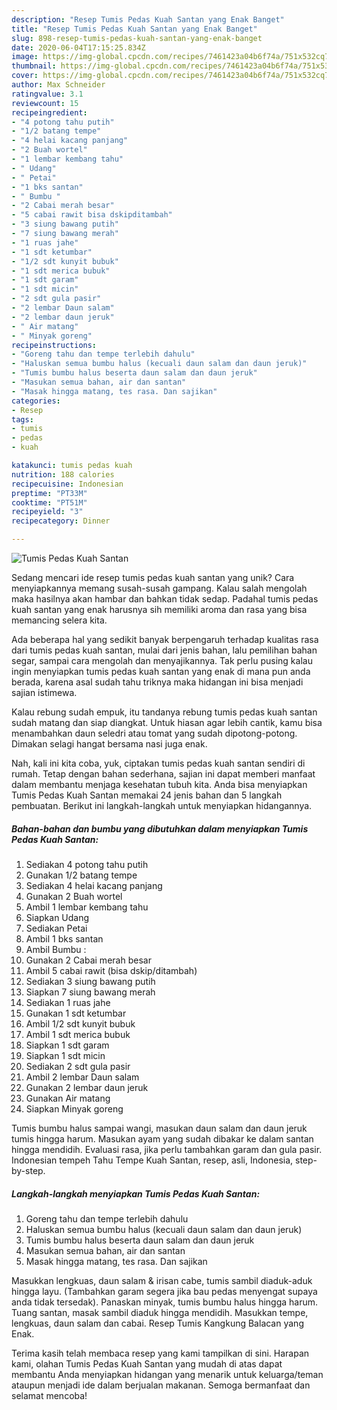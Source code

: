 ```yaml
---
description: "Resep Tumis Pedas Kuah Santan yang Enak Banget"
title: "Resep Tumis Pedas Kuah Santan yang Enak Banget"
slug: 898-resep-tumis-pedas-kuah-santan-yang-enak-banget
date: 2020-06-04T17:15:25.834Z
image: https://img-global.cpcdn.com/recipes/7461423a04b6f74a/751x532cq70/tumis-pedas-kuah-santan-foto-resep-utama.jpg
thumbnail: https://img-global.cpcdn.com/recipes/7461423a04b6f74a/751x532cq70/tumis-pedas-kuah-santan-foto-resep-utama.jpg
cover: https://img-global.cpcdn.com/recipes/7461423a04b6f74a/751x532cq70/tumis-pedas-kuah-santan-foto-resep-utama.jpg
author: Max Schneider
ratingvalue: 3.1
reviewcount: 15
recipeingredient:
- "4 potong tahu putih"
- "1/2 batang tempe"
- "4 helai kacang panjang"
- "2 Buah wortel"
- "1 lembar kembang tahu"
- " Udang"
- " Petai"
- "1 bks santan"
- " Bumbu "
- "2 Cabai merah besar"
- "5 cabai rawit bisa dskipditambah"
- "3 siung bawang putih"
- "7 siung bawang merah"
- "1 ruas jahe"
- "1 sdt ketumbar"
- "1/2 sdt kunyit bubuk"
- "1 sdt merica bubuk"
- "1 sdt garam"
- "1 sdt micin"
- "2 sdt gula pasir"
- "2 lembar Daun salam"
- "2 lembar daun jeruk"
- " Air matang"
- " Minyak goreng"
recipeinstructions:
- "Goreng tahu dan tempe terlebih dahulu"
- "Haluskan semua bumbu halus (kecuali daun salam dan daun jeruk)"
- "Tumis bumbu halus beserta daun salam dan daun jeruk"
- "Masukan semua bahan, air dan santan"
- "Masak hingga matang, tes rasa. Dan sajikan"
categories:
- Resep
tags:
- tumis
- pedas
- kuah

katakunci: tumis pedas kuah 
nutrition: 188 calories
recipecuisine: Indonesian
preptime: "PT33M"
cooktime: "PT51M"
recipeyield: "3"
recipecategory: Dinner

---
```



![Tumis Pedas Kuah Santan](https://img-global.cpcdn.com/recipes/7461423a04b6f74a/751x532cq70/tumis-pedas-kuah-santan-foto-resep-utama.jpg)

Sedang mencari ide resep tumis pedas kuah santan yang unik? Cara menyiapkannya memang susah-susah gampang. Kalau salah mengolah maka hasilnya akan hambar dan bahkan tidak sedap. Padahal tumis pedas kuah santan yang enak harusnya sih memiliki aroma dan rasa yang bisa memancing selera kita.

Ada beberapa hal yang sedikit banyak berpengaruh terhadap kualitas rasa dari tumis pedas kuah santan, mulai dari jenis bahan, lalu pemilihan bahan segar, sampai cara mengolah dan menyajikannya. Tak perlu pusing kalau ingin menyiapkan tumis pedas kuah santan yang enak di mana pun anda berada, karena asal sudah tahu triknya maka hidangan ini bisa menjadi sajian istimewa.

Kalau rebung sudah empuk, itu tandanya rebung tumis pedas kuah santan sudah matang dan siap diangkat. Untuk hiasan agar lebih cantik, kamu bisa menambahkan daun seledri atau tomat yang sudah dipotong-potong. Dimakan selagi hangat bersama nasi juga enak.


Nah, kali ini kita coba, yuk, ciptakan tumis pedas kuah santan sendiri di rumah. Tetap dengan bahan sederhana, sajian ini dapat memberi manfaat dalam membantu menjaga kesehatan tubuh kita. Anda bisa menyiapkan Tumis Pedas Kuah Santan memakai 24 jenis bahan dan 5 langkah pembuatan. Berikut ini langkah-langkah untuk menyiapkan hidangannya.

<!--inarticleads1-->

##### Bahan-bahan dan bumbu yang dibutuhkan dalam menyiapkan Tumis Pedas Kuah Santan:

1. Sediakan 4 potong tahu putih
1. Gunakan 1/2 batang tempe
1. Sediakan 4 helai kacang panjang
1. Gunakan 2 Buah wortel
1. Ambil 1 lembar kembang tahu
1. Siapkan  Udang
1. Sediakan  Petai
1. Ambil 1 bks santan
1. Ambil  Bumbu :
1. Gunakan 2 Cabai merah besar
1. Ambil 5 cabai rawit (bisa dskip/ditambah)
1. Sediakan 3 siung bawang putih
1. Siapkan 7 siung bawang merah
1. Sediakan 1 ruas jahe
1. Gunakan 1 sdt ketumbar
1. Ambil 1/2 sdt kunyit bubuk
1. Ambil 1 sdt merica bubuk
1. Siapkan 1 sdt garam
1. Siapkan 1 sdt micin
1. Sediakan 2 sdt gula pasir
1. Ambil 2 lembar Daun salam
1. Gunakan 2 lembar daun jeruk
1. Gunakan  Air matang
1. Siapkan  Minyak goreng


Tumis bumbu halus sampai wangi, masukan daun salam dan daun jeruk tumis hingga harum. Masukan ayam yang sudah dibakar ke dalam santan hingga mendidih. Evaluasi rasa, jika perlu tambahkan garam dan gula pasir. Indonesian tempeh Tahu Tempe Kuah Santan, resep, asli, Indonesia, step-by-step. 

<!--inarticleads2-->

##### Langkah-langkah menyiapkan Tumis Pedas Kuah Santan:

1. Goreng tahu dan tempe terlebih dahulu
1. Haluskan semua bumbu halus (kecuali daun salam dan daun jeruk)
1. Tumis bumbu halus beserta daun salam dan daun jeruk
1. Masukan semua bahan, air dan santan
1. Masak hingga matang, tes rasa. Dan sajikan


Masukkan lengkuas, daun salam &amp; irisan cabe, tumis sambil diaduk-aduk hingga layu. (Tambahkan garam segera jika bau pedas menyengat supaya anda tidak tersedak). Panaskan minyak, tumis bumbu halus hingga harum. Tuang santan, masak sambil diaduk hingga mendidih. Masukkan tempe, lengkuas, daun salam dan cabai. Resep Tumis Kangkung Balacan yang Enak. 

Terima kasih telah membaca resep yang kami tampilkan di sini. Harapan kami, olahan Tumis Pedas Kuah Santan yang mudah di atas dapat membantu Anda menyiapkan hidangan yang menarik untuk keluarga/teman ataupun menjadi ide dalam berjualan makanan. Semoga bermanfaat dan selamat mencoba!
